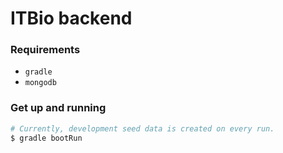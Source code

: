 # ITBio backend

### Requirements

- `gradle`
- `mongodb`

### Get up and running

```sh
# Currently, development seed data is created on every run.
$ gradle bootRun
```
